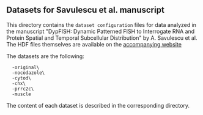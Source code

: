 ## Datasets for Savulescu et al. manuscript

This directory contains the `dataset configuration` files for data analyzed in the manuscript "DypFISH: Dynamic Patterned FISH to Interrogate RNA and 
Protein Spatial and Temporal Subcellular Distribution" by A. Savulescu et al. The HDF files themselves are available on the [accompanying website](http://dypfish.org)

The datasets are the following:
```
  -original\
  -nocodazole\
  -cytod\
  -chx\
  -prrc2c\
  -muscle
```

The content of each dataset is described in the corresponding directory.
